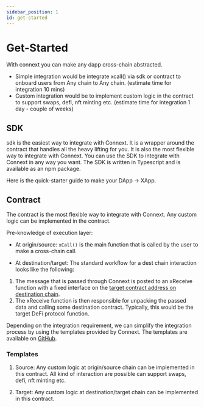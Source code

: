 ```yaml
---
sidebar_position: 1
id: get-started
---
```


# Get-Started

With connext you can make any dapp cross-chain abstracted.

- Simple integration would be integrate xcall() via sdk or contract to onboard users from Any chain to Any chain. (estimate time for integration 10 mins)
- Custom integration would be to implement custom logic in the contract to support swaps, defi, nft minting etc.  (estimate time for integration 1 day - couple of weeks)

## SDK

sdk is the easiest way to integrate with Connext. It is a wrapper around the contract that handles all the heavy lifting for you. It is also the most flexible way to integrate with Connext. You can use the SDK to integrate with Connext in any way you want. The SDK is written in Typescript and is available as an npm package.

Here is the quick-starter guide to make your DApp -> XApp.

## Contract

The contract is the most flexible way to integrate with Connext. Any custom logic can be implemented in the contract.

Pre-knowledge of execution layer:

- At origin/source: `xCall()` is the main function that is called by the user to make a cross-chain call.

- At destination/target: The standard workflow for a dest chain interaction looks like the following: 

1. The message that is passed through Connext is posted to an xReceive function with a fixed interface on the [target contract address on destination chain](https://docs.connext.network/developers/quickstart#target-contract).
2. The xReceive function is then responsible for unpacking the passed data and calling some destination contract. Typically, this would be the target DeFi protocol function.


Depending on the integration requirement, we can simplify the integration process by using the templates provided by Connext. The templates are available on [GitHub]().

### Templates

1. Source: Any custom logic at origin/source chain can be implemented in this contract. All kind of interaction are possible can support swaps, defi, nft minting etc.

2. Target: Any custom logic at destination/target chain can be implemented in this contract.

